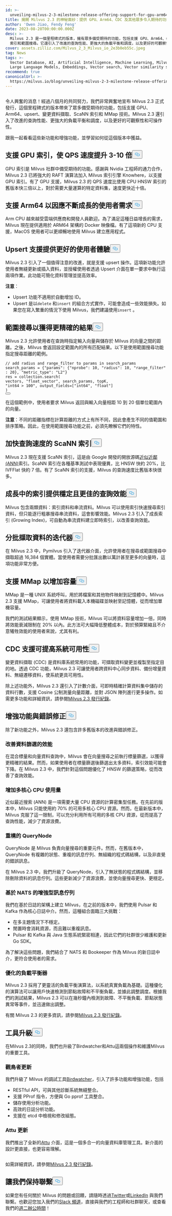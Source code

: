 ```yaml
---
id: >-
  unveiling-milvus-2-3-milestone-release-offering-support-for-gpu-arm64-cdc-and-other-features.md
title: 揭開 Milvus 2.3 的神秘面紗：提供 GPU、Arm64、CDC 及其他眾多令人期待的功能支援的里程碑式版本
author: 'Owen Jiao, Fendy Feng'
date: 2023-08-28T00:00:00.000Z
desc: >-
  Milvus 2.3 是一個里程碑式的版本，擁有眾多備受期待的功能，包括支援 GPU、Arm64、upsert、變更資料擷取、ScaNN
  索引和範圍搜尋。它還引入了改進的查詢性能、更強大的負載平衡和調度，以及更好的可觀察性和可操作性。
cover: assets.zilliz.com/Milvus_2_3_Milvus_io_2e3b0eb55c.jpeg
tag: News
tags: >-
  Vector Database, AI, Artificial Intelligence, Machine Learning, Milvus, LLM,
  Large Language Models, Embeddings, Vector search, Vector similarity search
recommend: true
canonicalUrl: >-
  https://milvus.io/blog/unveiling-milvus-2-3-milestone-release-offering-support-for-gpu-arm64-cdc-and-other-features.md
---
```

<p>
  <span class="img-wrapper">
    <img translate="no" src="https://assets.zilliz.com/Milvus_2_3_Milvus_io_2e3b0eb55c.jpeg" alt="" class="doc-image" id="" />
    <span></span>
  </span>
</p>
<p>令人興奮的消息！經過八個月的共同努力，我們非常興奮地宣布 Milvus 2.3 正式發行，這個里程碑式的版本帶來了眾多備受期待的功能，包括支援 GPU、Arm64、upsert、變更資料擷取、ScaNN 索引和 MMap 技術。Milvus 2.3 還引入了改進的查詢性能、更強大的負載平衡和調度，以及更好的可觀察性和可操作性。</p>
<p>跟我一起看看這些新功能和增強功能，並學習如何從這個版本中獲益。</p>
<h2 id="Support-for-GPU-index-that-leads-to-3-10-times-faster-in-QPS" class="common-anchor-header">支援 GPU 索引，使 QPS 速度提升 3-10 倍<button data-href="#Support-for-GPU-index-that-leads-to-3-10-times-faster-in-QPS" class="anchor-icon" translate="no">
      <svg translate="no"
        aria-hidden="true"
        focusable="false"
        height="20"
        version="1.1"
        viewBox="0 0 16 16"
        width="16"
      >
        <path
          fill="#0092E4"
          fill-rule="evenodd"
          d="M4 9h1v1H4c-1.5 0-3-1.69-3-3.5S2.55 3 4 3h4c1.45 0 3 1.69 3 3.5 0 1.41-.91 2.72-2 3.25V8.59c.58-.45 1-1.27 1-2.09C10 5.22 8.98 4 8 4H4c-.98 0-2 1.22-2 2.5S3 9 4 9zm9-3h-1v1h1c1 0 2 1.22 2 2.5S13.98 12 13 12H9c-.98 0-2-1.22-2-2.5 0-.83.42-1.64 1-2.09V6.25c-1.09.53-2 1.84-2 3.25C6 11.31 7.55 13 9 13h4c1.45 0 3-1.69 3-3.5S14.5 6 13 6z"
        ></path>
      </svg>
    </button></h2><p>GPU 索引是 Milvus 社群中備受期待的功能。感謝與 Nvidia 工程師的通力合作，Milvus 2.3 已將強大的 RAFT 演算法加入 Milvus 索引引擎 Knowhere，以支援 GPU 索引。有了 GPU 支援，Milvus 2.3 的 QPS 速度比使用 CPU HNSW 索引的舊版本快三倍以上，對於需要大量運算的特定資料集，速度更快近十倍。</p>
<h2 id="Arm64-support-to-accommodate-growing-user-demand" class="common-anchor-header">支援 Arm64 以因應不斷成長的使用者需求<button data-href="#Arm64-support-to-accommodate-growing-user-demand" class="anchor-icon" translate="no">
      <svg translate="no"
        aria-hidden="true"
        focusable="false"
        height="20"
        version="1.1"
        viewBox="0 0 16 16"
        width="16"
      >
        <path
          fill="#0092E4"
          fill-rule="evenodd"
          d="M4 9h1v1H4c-1.5 0-3-1.69-3-3.5S2.55 3 4 3h4c1.45 0 3 1.69 3 3.5 0 1.41-.91 2.72-2 3.25V8.59c.58-.45 1-1.27 1-2.09C10 5.22 8.98 4 8 4H4c-.98 0-2 1.22-2 2.5S3 9 4 9zm9-3h-1v1h1c1 0 2 1.22 2 2.5S13.98 12 13 12H9c-.98 0-2-1.22-2-2.5 0-.83.42-1.64 1-2.09V6.25c-1.09.53-2 1.84-2 3.25C6 11.31 7.55 13 9 13h4c1.45 0 3-1.69 3-3.5S14.5 6 13 6z"
        ></path>
      </svg>
    </button></h2><p>Arm CPU 越來越受雲端供應商和開發人員歡迎。為了滿足這種日益增長的需求，Milvus 現在提供適用於 ARM64 架構的 Docker 映像檔。有了這項新的 CPU 支援，MacOS 使用者可以更順暢地使用 Milvus 建立應用程式。</p>
<h2 id="Upsert-support-for-better-user-experience" class="common-anchor-header">Upsert 支援提供更好的使用者體驗<button data-href="#Upsert-support-for-better-user-experience" class="anchor-icon" translate="no">
      <svg translate="no"
        aria-hidden="true"
        focusable="false"
        height="20"
        version="1.1"
        viewBox="0 0 16 16"
        width="16"
      >
        <path
          fill="#0092E4"
          fill-rule="evenodd"
          d="M4 9h1v1H4c-1.5 0-3-1.69-3-3.5S2.55 3 4 3h4c1.45 0 3 1.69 3 3.5 0 1.41-.91 2.72-2 3.25V8.59c.58-.45 1-1.27 1-2.09C10 5.22 8.98 4 8 4H4c-.98 0-2 1.22-2 2.5S3 9 4 9zm9-3h-1v1h1c1 0 2 1.22 2 2.5S13.98 12 13 12H9c-.98 0-2-1.22-2-2.5 0-.83.42-1.64 1-2.09V6.25c-1.09.53-2 1.84-2 3.25C6 11.31 7.55 13 9 13h4c1.45 0 3-1.69 3-3.5S14.5 6 13 6z"
        ></path>
      </svg>
    </button></h2><p>Milvus 2.3 引入了一個值得注意的改進，就是支援 upsert 操作。這項新功能允許使用者無縫更新或插入資料，並授權使用者透過 Upsert 介面在單一要求中執行這兩項作業。此功能可簡化資料管理並提高效率。</p>
<p><strong>注意</strong>：</p>
<ul>
<li>Upsert 功能不適用於自動增加 ID。</li>
<li>Upsert 是以<code translate="no">delete</code> 和<code translate="no">insert</code> 的組合方式實作，可能會造成一些效能損失。如果您在寫入繁重的情況下使用 Milvus，我們建議使用<code translate="no">insert</code> 。</li>
</ul>
<h2 id="Range-search-for-more-accurate-results" class="common-anchor-header">範圍搜尋以獲得更精確的結果<button data-href="#Range-search-for-more-accurate-results" class="anchor-icon" translate="no">
      <svg translate="no"
        aria-hidden="true"
        focusable="false"
        height="20"
        version="1.1"
        viewBox="0 0 16 16"
        width="16"
      >
        <path
          fill="#0092E4"
          fill-rule="evenodd"
          d="M4 9h1v1H4c-1.5 0-3-1.69-3-3.5S2.55 3 4 3h4c1.45 0 3 1.69 3 3.5 0 1.41-.91 2.72-2 3.25V8.59c.58-.45 1-1.27 1-2.09C10 5.22 8.98 4 8 4H4c-.98 0-2 1.22-2 2.5S3 9 4 9zm9-3h-1v1h1c1 0 2 1.22 2 2.5S13.98 12 13 12H9c-.98 0-2-1.22-2-2.5 0-.83.42-1.64 1-2.09V6.25c-1.09.53-2 1.84-2 3.25C6 11.31 7.55 13 9 13h4c1.45 0 3-1.69 3-3.5S14.5 6 13 6z"
        ></path>
      </svg>
    </button></h2><p>Milvus 2.3 允許使用者在查詢時指定輸入向量與儲存於 Milvus 的向量之間的距離。之後，Milvus 會返回設定範圍內的所有匹配結果。以下是使用範圍搜尋功能指定搜尋距離的範例。</p>
<pre><code translate="no"><span class="hljs-comment">// add radius and range_filter to params in search_params</span>
search_params = {<span class="hljs-string">&quot;params&quot;</span>: {<span class="hljs-string">&quot;nprobe&quot;</span>: <span class="hljs-number">10</span>, <span class="hljs-string">&quot;radius&quot;</span>: <span class="hljs-number">10</span>, <span class="hljs-string">&quot;range_filter&quot;</span> : <span class="hljs-number">20</span>}, <span class="hljs-string">&quot;metric_type&quot;</span>: <span class="hljs-string">&quot;L2&quot;</span>}
res = collection.<span class="hljs-title function_">search</span>(
vectors, <span class="hljs-string">&quot;float_vector&quot;</span>, search_params, topK,
<span class="hljs-string">&quot;int64 &gt; 100&quot;</span>, output_fields=[<span class="hljs-string">&quot;int64&quot;</span>, <span class="hljs-string">&quot;float&quot;</span>]
)
<button class="copy-code-btn"></button></code></pre>
<p>在這個範例中，使用者要求 Milvus 返回與輸入向量相距 10 到 20 個單位範圍內的向量。</p>
<p><strong>注意</strong>：不同的距離指標在計算距離的方式上有所不同，因此會產生不同的值範圍和排序策略。因此，在使用範圍搜尋功能之前，必須先瞭解它們的特性。</p>
<h2 id="ScaNN-index-for-faster-query-speed" class="common-anchor-header">加快查詢速度的 ScaNN 索引<button data-href="#ScaNN-index-for-faster-query-speed" class="anchor-icon" translate="no">
      <svg translate="no"
        aria-hidden="true"
        focusable="false"
        height="20"
        version="1.1"
        viewBox="0 0 16 16"
        width="16"
      >
        <path
          fill="#0092E4"
          fill-rule="evenodd"
          d="M4 9h1v1H4c-1.5 0-3-1.69-3-3.5S2.55 3 4 3h4c1.45 0 3 1.69 3 3.5 0 1.41-.91 2.72-2 3.25V8.59c.58-.45 1-1.27 1-2.09C10 5.22 8.98 4 8 4H4c-.98 0-2 1.22-2 2.5S3 9 4 9zm9-3h-1v1h1c1 0 2 1.22 2 2.5S13.98 12 13 12H9c-.98 0-2-1.22-2-2.5 0-.83.42-1.64 1-2.09V6.25c-1.09.53-2 1.84-2 3.25C6 11.31 7.55 13 9 13h4c1.45 0 3-1.69 3-3.5S14.5 6 13 6z"
        ></path>
      </svg>
    </button></h2><p>Milvus 2.3 現在支援 ScaNN 索引，這是由 Google 開發的開放源碼<a href="https://zilliz.com/glossary/anns">近似近鄰 (ANN)</a>索引。ScaNN 索引在各種基準測試中表現優異，比 HNSW 快約 20%，比 IVFFlat 快約 7 倍。有了 ScaNN 索引的支援，Milvus 的查詢速度比舊版本快很多。</p>
<h2 id="Growing-index-for-stable-and-better-query-performance" class="common-anchor-header">成長中的索引提供穩定且更佳的查詢效能<button data-href="#Growing-index-for-stable-and-better-query-performance" class="anchor-icon" translate="no">
      <svg translate="no"
        aria-hidden="true"
        focusable="false"
        height="20"
        version="1.1"
        viewBox="0 0 16 16"
        width="16"
      >
        <path
          fill="#0092E4"
          fill-rule="evenodd"
          d="M4 9h1v1H4c-1.5 0-3-1.69-3-3.5S2.55 3 4 3h4c1.45 0 3 1.69 3 3.5 0 1.41-.91 2.72-2 3.25V8.59c.58-.45 1-1.27 1-2.09C10 5.22 8.98 4 8 4H4c-.98 0-2 1.22-2 2.5S3 9 4 9zm9-3h-1v1h1c1 0 2 1.22 2 2.5S13.98 12 13 12H9c-.98 0-2-1.22-2-2.5 0-.83.42-1.64 1-2.09V6.25c-1.09.53-2 1.84-2 3.25C6 11.31 7.55 13 9 13h4c1.45 0 3-1.69 3-3.5S14.5 6 13 6z"
        ></path>
      </svg>
    </button></h2><p>Milvus 包含兩類資料：索引資料和串流資料。Milvus 可以使用索引快速搜尋索引資料，但只能逐行粗暴搜尋串流資料，這會影響效能。Milvus 2.3 引入了成長索引 (Growing Index)，可自動為串流資料建立即時索引，以改善查詢效能。</p>
<h2 id="Iterator-for-data-retrieval-in-batches" class="common-anchor-header">分批擷取資料的迭代器<button data-href="#Iterator-for-data-retrieval-in-batches" class="anchor-icon" translate="no">
      <svg translate="no"
        aria-hidden="true"
        focusable="false"
        height="20"
        version="1.1"
        viewBox="0 0 16 16"
        width="16"
      >
        <path
          fill="#0092E4"
          fill-rule="evenodd"
          d="M4 9h1v1H4c-1.5 0-3-1.69-3-3.5S2.55 3 4 3h4c1.45 0 3 1.69 3 3.5 0 1.41-.91 2.72-2 3.25V8.59c.58-.45 1-1.27 1-2.09C10 5.22 8.98 4 8 4H4c-.98 0-2 1.22-2 2.5S3 9 4 9zm9-3h-1v1h1c1 0 2 1.22 2 2.5S13.98 12 13 12H9c-.98 0-2-1.22-2-2.5 0-.83.42-1.64 1-2.09V6.25c-1.09.53-2 1.84-2 3.25C6 11.31 7.55 13 9 13h4c1.45 0 3-1.69 3-3.5S14.5 6 13 6z"
        ></path>
      </svg>
    </button></h2><p>在 Milvus 2.3 中，Pymilvus 引入了迭代器介面，允許使用者在搜尋或範圍搜尋中擷取超過 16,384 個實體。當使用者需要分批匯出數以萬計甚至更多的向量時，這項功能非常方便。</p>
<h2 id="Support-for-MMap-for-increased-capacity" class="common-anchor-header">支援 MMap 以增加容量<button data-href="#Support-for-MMap-for-increased-capacity" class="anchor-icon" translate="no">
      <svg translate="no"
        aria-hidden="true"
        focusable="false"
        height="20"
        version="1.1"
        viewBox="0 0 16 16"
        width="16"
      >
        <path
          fill="#0092E4"
          fill-rule="evenodd"
          d="M4 9h1v1H4c-1.5 0-3-1.69-3-3.5S2.55 3 4 3h4c1.45 0 3 1.69 3 3.5 0 1.41-.91 2.72-2 3.25V8.59c.58-.45 1-1.27 1-2.09C10 5.22 8.98 4 8 4H4c-.98 0-2 1.22-2 2.5S3 9 4 9zm9-3h-1v1h1c1 0 2 1.22 2 2.5S13.98 12 13 12H9c-.98 0-2-1.22-2-2.5 0-.83.42-1.64 1-2.09V6.25c-1.09.53-2 1.84-2 3.25C6 11.31 7.55 13 9 13h4c1.45 0 3-1.69 3-3.5S14.5 6 13 6z"
        ></path>
      </svg>
    </button></h2><p>MMap 是一種 UNIX 系統呼叫，用於將檔案和其他物件映射到記憶體中。Milvus 2.3 支援 MMap，可讓使用者將資料載入本機磁碟並映射至記憶體，從而增加單機容量。</p>
<p>我們的測試結果顯示，使用 MMap 技術，Milvus 可以將資料容量增加一倍，同時將效能衰減限制在 20% 以內。此方法可大幅降低整體成本，對於預算緊縮且不介意犧牲效能的使用者來說，尤其有利。</p>
<h2 id="CDC-support-for-higher-system-availability" class="common-anchor-header">CDC 支援可提高系統可用性<button data-href="#CDC-support-for-higher-system-availability" class="anchor-icon" translate="no">
      <svg translate="no"
        aria-hidden="true"
        focusable="false"
        height="20"
        version="1.1"
        viewBox="0 0 16 16"
        width="16"
      >
        <path
          fill="#0092E4"
          fill-rule="evenodd"
          d="M4 9h1v1H4c-1.5 0-3-1.69-3-3.5S2.55 3 4 3h4c1.45 0 3 1.69 3 3.5 0 1.41-.91 2.72-2 3.25V8.59c.58-.45 1-1.27 1-2.09C10 5.22 8.98 4 8 4H4c-.98 0-2 1.22-2 2.5S3 9 4 9zm9-3h-1v1h1c1 0 2 1.22 2 2.5S13.98 12 13 12H9c-.98 0-2-1.22-2-2.5 0-.83.42-1.64 1-2.09V6.25c-1.09.53-2 1.84-2 3.25C6 11.31 7.55 13 9 13h4c1.45 0 3-1.69 3-3.5S14.5 6 13 6z"
        ></path>
      </svg>
    </button></h2><p>變更資料擷取 (CDC) 是資料庫系統常用的功能，可擷取資料變更並複製至指定目的地。透過 CDC 功能，Milvus 2.3 可讓使用者跨資料中心同步資料、備份增量資料、無縫遷移資料，使系統更具可用性。</p>
<p>除上述功能外，Milvus 2.3 還引入了計數介面，可即時精確計算資料集中儲存的資料行數，支援 Cosine 公制測量向量距離，並對 JSON 陣列進行更多操作。如需更多功能和詳細資訊，請參閱<a href="https://milvus.io/docs/release_notes.md">Milvus 2.3 發行紀錄</a>。</p>
<h2 id="Enhancements-and-bug-fixes" class="common-anchor-header">增強功能與錯誤修正<button data-href="#Enhancements-and-bug-fixes" class="anchor-icon" translate="no">
      <svg translate="no"
        aria-hidden="true"
        focusable="false"
        height="20"
        version="1.1"
        viewBox="0 0 16 16"
        width="16"
      >
        <path
          fill="#0092E4"
          fill-rule="evenodd"
          d="M4 9h1v1H4c-1.5 0-3-1.69-3-3.5S2.55 3 4 3h4c1.45 0 3 1.69 3 3.5 0 1.41-.91 2.72-2 3.25V8.59c.58-.45 1-1.27 1-2.09C10 5.22 8.98 4 8 4H4c-.98 0-2 1.22-2 2.5S3 9 4 9zm9-3h-1v1h1c1 0 2 1.22 2 2.5S13.98 12 13 12H9c-.98 0-2-1.22-2-2.5 0-.83.42-1.64 1-2.09V6.25c-1.09.53-2 1.84-2 3.25C6 11.31 7.55 13 9 13h4c1.45 0 3-1.69 3-3.5S14.5 6 13 6z"
        ></path>
      </svg>
    </button></h2><p>除了新功能之外，Milvus 2.3 還包含許多舊版本的改進與錯誤修正。</p>
<h3 id="Improved-performance-for-data-filtering" class="common-anchor-header">改善資料篩選的效能</h3><p>在混合標量和向量資料查詢中，Milvus 會在向量搜尋之前執行標量篩選，以獲得更精確的結果。然而，如果使用者在標量篩選後篩選出太多資料，索引效能可能會下降。在 Milvus 2.3 中，我們針對這個問題優化了 HNSW 的篩選策略，從而改善了查詢效能。</p>
<h3 id="Increased-multi-core-CPU-usage" class="common-anchor-header">增加多核心 CPU 使用量</h3><p>近似最近搜索 (ANN) 是一項需要大量 CPU 資源的計算密集型任務。在先前的版本中，Milvus 只能使用約 70% 的可用多核心 CPU 資源。然而，在最新版本中，Milvus 克服了這一限制，可以充分利用所有可用的多核 CPU 資源，從而提高了查詢性能，減少了資源浪費。</p>
<h3 id="Refactored-QueryNode" class="common-anchor-header">重構的 QueryNode</h3><p>QueryNode 是 Milvus 負責向量搜尋的重要元件。然而，在舊版本中，QueryNode 有複雜的狀態、重複的訊息佇列、無組織的程式碼結構，以及非直覺的錯誤訊息。</p>
<p>在 Milvus 2.3 中，我們升級了 QueryNode，引入了無狀態的程式碼結構，並移除刪除資料的訊息佇列。這些更新減少了資源浪費，並使向量搜尋更快、更穩定。</p>
<h3 id="Enhanced-message-queues-based-on-NATS" class="common-anchor-header">基於 NATS 的增強型訊息佇列</h3><p>我們在基於日誌的架構上建立 Milvus，在之前的版本中，我們使用 Pulsar 和 Kafka 作為核心日誌中介。然而，這種組合面臨三大挑戰：</p>
<ul>
<li>在多主題情況下不穩定。</li>
<li>閒置時會消耗資源，而且難以重複訊息。</li>
<li>Pulsar 和 Kafka 與 Java 生態系統緊密相連，因此它們的社群很少維護和更新 Go SDK。</li>
</ul>
<p>為了解決這些問題，我們結合了 NATS 和 Bookeeper 作為 Milvus 的新日誌中介，更符合使用者的需求。</p>
<h3 id="Optimized-load-balancer" class="common-anchor-header">優化的負載平衡器</h3><p>Milvus 2.3 採用了更靈活的負載平衡演算法，以系統真實負載為基礎。這種優化的演算法可以讓用戶快速檢測到節點故障和不平衡負載，並據此調整調度。根據我們的測試結果，Milvus 2.3 可以在幾秒鐘內檢測到故障、不平衡負載、節點狀態異常等事件，並迅速做出調整。</p>
<p>有關 Milvus 2.3 的更多資訊，請參閱<a href="https://milvus.io/docs/release_notes.md">Milvus 2.3 發行紀錄</a>。</p>
<h2 id="Tool-upgrades" class="common-anchor-header">工具升級<button data-href="#Tool-upgrades" class="anchor-icon" translate="no">
      <svg translate="no"
        aria-hidden="true"
        focusable="false"
        height="20"
        version="1.1"
        viewBox="0 0 16 16"
        width="16"
      >
        <path
          fill="#0092E4"
          fill-rule="evenodd"
          d="M4 9h1v1H4c-1.5 0-3-1.69-3-3.5S2.55 3 4 3h4c1.45 0 3 1.69 3 3.5 0 1.41-.91 2.72-2 3.25V8.59c.58-.45 1-1.27 1-2.09C10 5.22 8.98 4 8 4H4c-.98 0-2 1.22-2 2.5S3 9 4 9zm9-3h-1v1h1c1 0 2 1.22 2 2.5S13.98 12 13 12H9c-.98 0-2-1.22-2-2.5 0-.83.42-1.64 1-2.09V6.25c-1.09.53-2 1.84-2 3.25C6 11.31 7.55 13 9 13h4c1.45 0 3-1.69 3-3.5S14.5 6 13 6z"
        ></path>
      </svg>
    </button></h2><p>在Milvus 2.3的同時，我們也升級了Birdwatcher和Attu這兩個操作和維護Milvus的重要工具。</p>
<h3 id="Birdwatcher-update" class="common-anchor-header">觀鳥者更新</h3><p>我們升級了 Milvus 的調試工具<a href="https://github.com/milvus-io/birdwatcher">Birdwatcher</a>，引入了許多功能和增強功能，包括</p>
<ul>
<li>RESTful API，可與其他診斷系統無縫整合。</li>
<li>支援 PProf 指令，方便與 Go pprof 工具整合。</li>
<li>儲存使用分析功能。</li>
<li>高效的日誌分析功能。</li>
<li>支援在 etcd 中檢視和修改組態。</li>
</ul>
<h3 id="Attu-update" class="common-anchor-header">Attu 更新</h3><p>我們推出了全新的<a href="https://zilliz.com/attu">Attu</a> 介面，這是一個多合一的向量資料庫管理工具。新介面的設計更直接，也更容易理解。</p>
<p>
  <span class="img-wrapper">
    <img translate="no" src="https://assets.zilliz.com/Attu_s_new_interface_e24dd0d670.png" alt="" class="doc-image" id="" />
    <span></span>
  </span>
</p>
<p>如需詳細資訊，請參閱<a href="https://milvus.io/docs/release_notes.md">Milvus 2.3 發行紀錄</a>。</p>
<h2 id="Let’s-keep-in-touch" class="common-anchor-header">讓我們保持聯繫<button data-href="#Let’s-keep-in-touch" class="anchor-icon" translate="no">
      <svg translate="no"
        aria-hidden="true"
        focusable="false"
        height="20"
        version="1.1"
        viewBox="0 0 16 16"
        width="16"
      >
        <path
          fill="#0092E4"
          fill-rule="evenodd"
          d="M4 9h1v1H4c-1.5 0-3-1.69-3-3.5S2.55 3 4 3h4c1.45 0 3 1.69 3 3.5 0 1.41-.91 2.72-2 3.25V8.59c.58-.45 1-1.27 1-2.09C10 5.22 8.98 4 8 4H4c-.98 0-2 1.22-2 2.5S3 9 4 9zm9-3h-1v1h1c1 0 2 1.22 2 2.5S13.98 12 13 12H9c-.98 0-2-1.22-2-2.5 0-.83.42-1.64 1-2.09V6.25c-1.09.53-2 1.84-2 3.25C6 11.31 7.55 13 9 13h4c1.45 0 3-1.69 3-3.5S14.5 6 13 6z"
        ></path>
      </svg>
    </button></h2><p>如果您有任何關於 Milvus 的問題或回饋，請隨時透過<a href="https://twitter.com/milvusio">Twitter</a>或<a href="https://www.linkedin.com/company/the-milvus-project">LinkedIn</a> 與我們聯繫。也歡迎您加入我們的<a href="https://milvus.io/slack/">Slack 頻道</a>，直接與我們的工程師和社群聊天，或查看我們的<a href="https://us02web.zoom.us/meeting/register/tZ0pcO6vrzsuEtVAuGTpNdb6lGnsPBzGfQ1T#/registration">週二辦公時間</a>！</p>
